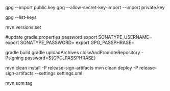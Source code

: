 gpg --import public.key
gpg --allow-secret-key-import --import private.key 

gpg --list-keys

mvn versions:set

#update gradle.properties password
export SONATYPE_USERNAME=
export SONATYPE_PASSWORD=
export GPG_PASSPHRASE=

gradle build
gradle uploadArchives closeAndPromoteRepository -Psigning.password=${GPG_PASSPHRASE}

mvn clean install -P release-sign-artifacts
mvn clean deploy  -P release-sign-artifacts --settings settings.xml

mvn scm:tag
